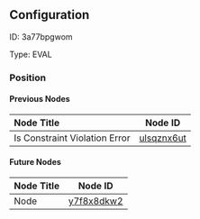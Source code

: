 # 
## Configuration
ID:  3a77bpgwom

Type: EVAL 








### Position

#### Previous Nodes
| Node Title | Node ID |
| :------------- | ------------ |
| Is Constraint Violation Error | [ulsqznx6ut](./ulsqznx6ut.md) | 
 
 #### Future Nodes
| Node Title | Node ID |
| :------------- | ------------ |
| Node |[y7f8x8dkw2](./y7f8x8dkw2.md) | 
